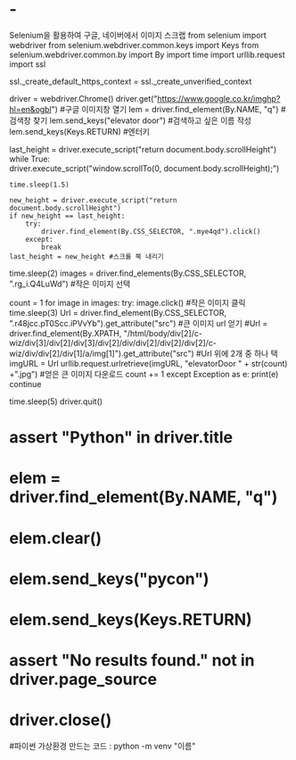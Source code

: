 # -
Selenium을 활용하여 구글, 네이버에서 이미지 스크랩
from selenium import webdriver
from selenium.webdriver.common.keys import Keys
from selenium.webdriver.common.by import By
import time
import urllib.request
import ssl

ssl._create_default_https_context = ssl._create_unverified_context

driver = webdriver.Chrome()
driver.get("https://www.google.co.kr/imghp?hl=en&ogbl") #구글 이미지창 열기
lem = driver.find_element(By.NAME, "q") #검색창 찾기
lem.send_keys("elevator door") #검색하고 싶은 이름 작성
lem.send_keys(Keys.RETURN) #엔터키

last_height = driver.execute_script("return document.body.scrollHeight")
while True:  
    driver.execute_script("window.scrollTo(0, document.body.scrollHeight);")
  
    time.sleep(1.5)
    
    new_height = driver.execute_script("return document.body.scrollHeight")
    if new_height == last_height:
        try:
            driver.find_element(By.CSS_SELECTOR, ".mye4qd").click()
        except:
            break
    last_height = new_height #스크롤 쭉 내리기

time.sleep(2)
images = driver.find_elements(By.CSS_SELECTOR, ".rg_i.Q4LuWd") #작은 이미지 선택

count = 1
for image in images:
    try:
        image.click() #작은 이미지 클릭
        time.sleep(3)
        Url = driver.find_element(By.CSS_SELECTOR, ".r48jcc.pT0Scc.iPVvYb").get_attribute("src") #큰 이미지 url 얻기
        #Url = driver.find_element(By.XPATH, "/html/body/div[2]/c-wiz/div[3]/div[2]/div[3]/div[2]/div/div[2]/div[2]/div[2]/c-wiz/div/div[2]/div[1]/a/img[1]").get_attribute("src")
#Url 위에 2개 중 하나 택
        imgURL = Url
        urllib.request.urlretrieve(imgURL, "elevatorDoor " + str(count) +".jpg") #얻은 큰 이미지 다운로드
        count += 1
    except Exception as e:
        print(e)
        continue
    
time.sleep(5)
driver.quit()

# assert "Python" in driver.title
# elem = driver.find_element(By.NAME, "q")
# elem.clear()
# elem.send_keys("pycon")
# elem.send_keys(Keys.RETURN)
# assert "No results found." not in driver.page_source
# driver.close()

#파이썬 가상환경 만드는 코드 : python -m venv "이름"
